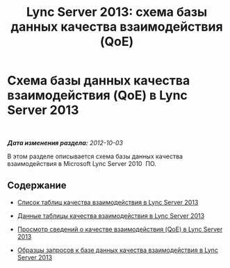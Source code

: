 ﻿---
title: 'Lync Server 2013: схема базы данных качества взаимодействия (QoE)'
TOCTitle: Схема базы данных качества взаимодействия (QoE)
ms:assetid: 87b9c534-a1b1-48a6-bf51-cb232f5240c1
ms:mtpsurl: https://technet.microsoft.com/ru-ru/library/Gg398687(v=OCS.15)
ms:contentKeyID: 49310436
ms.date: 05/19/2016
mtps_version: v=OCS.15
ms.translationtype: HT
---

# Схема базы данных качества взаимодействия (QoE) в Lync Server 2013

 

_**Дата изменения раздела:** 2012-10-03_

В этом разделе описывается схема базы данных качества взаимодействия в Microsoft Lync Server 2010  ПО.

## Содержание

  - [Список таблиц качества взаимодействия в Lync Server 2013](lync-server-2013-list-of-qoe-tables.md)

  - [Данные таблицы качества взаимодействия в Lync Server 2013](lync-server-2013-qoe-table-details.md)

  - [Просмотр сведений о качестве взаимодействия (QoE) в Lync Server 2013](lync-server-2013-qoe-view-details.md)

  - [Образцы запросов к базе данных качества взаимодействия в Lync Server 2013](lync-server-2013-sample-qoe-database-queries.md)

